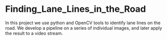 # Finding_Lane_Lines_in_the_Road
In this project we use python and OpenCV tools to identify lane lines on the road. We develop a pipeline on a series of individual images, and later apply the result to a video stream.

